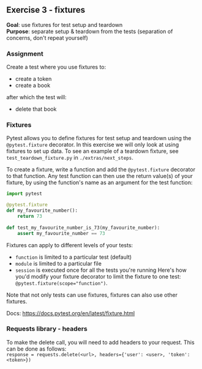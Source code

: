 ## Exercise 3 - fixtures
**Goal**: use fixtures for test setup and teardown  
**Purpose**: separate setup & teardown from the tests (separation of concerns,
don't repeat yourself)

### Assignment
Create a test where you use fixtures to:
- create a token
- create a book

after which the test will:
- delete that book


### Fixtures
Pytest allows you to define fixtures for test setup and teardown using the
`@pytest.fixture` decorator. In this exercise we will only look at using fixtures
to set up data. To see an example of a teardown fixture, see
`test_teardown_fixture.py` in `./extras/next_steps`.

To create a fixture, write a function and add the `@pytest.fixture` decorator to that function.
Any test function can then use the return value(s) of your fixture, by using the function's name
as an argument for the test function:
```python
import pytest

@pytest.fixture
def my_favourite_number():
    return 73
    
def test_my_favourite_number_is_73(my_favourite_number):
    assert my_favourite_number == 73
```

Fixtures can apply to different levels of your tests:
- `function` is limited to a particular test (default)
- `module` is limited to a particular file
- `session` is executed once for all the tests you're running
Here's how you'd modify your fixture decorator to limit the fixture to one test:
`@pytest.fixture(scope="function")`.

Note that not only tests can use fixtures, fixtures can also use other fixtures.

Docs: https://docs.pytest.org/en/latest/fixture.html  


### Requests library - headers
To make the delete call, you will need to add headers to your request. This can be done as follows:  
`response = requests.delete(<url>, headers={'user': <user>, 'token': <token>})`
